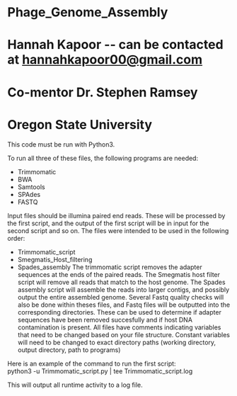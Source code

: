 # Phage_Genome_Assembly
# Hannah Kapoor -- can be contacted at hannahkapoor00@gmail.com
# Co-mentor Dr. Stephen Ramsey 
# Oregon State University 

This code must be run with Python3. 

To run all three of these files, the following programs are needed: 
- Trimmomatic 
- BWA
- Samtools 
- SPAdes 
- FASTQ

Input files should be illumina paired end reads. These will be processed by the first script, and the output of the first script will be in input for the second script and so on. 
The files were intended to be used in the following order: 
- Trimmomatic_script
- Smegmatis_Host_filtering
- Spades_assembly
The trimmomatic script removes the adapter sequences at the ends of the paired reads. 
The Smegmatis host filter script will remove all reads that match to the host genome. 
The Spades assembly script will assemble the reads into larger contigs, and possibly output the entire assembled genome. 
Several Fastq quality checks will also be done within theses files, and Fastq files will be outputted into the corresponding directories. These can be used to determine if adapter sequences have been removed succesfully and if host DNA contamination is present. 
All files have comments indicating variables that need to be changed based on your file structure. 
Constant variables will need to be changed to exact directory paths (working directory, output directory, path to programs)

Here is an example of the command to run the first script:  
python3 -u Trimmomatic_script.py | tee Trimmomatic_script.log

This will output all runtime activity to a log file. 

